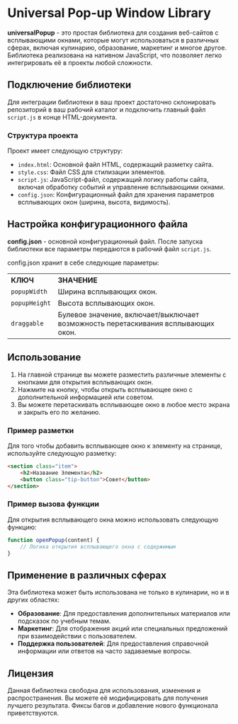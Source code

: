 # Universal Pop-up Window Library

**universalPopup** - это простая библиотека для создания веб-сайтов с всплывающими окнами, которые могут использоваться в различных сферах, включая кулинарию, образование, маркетинг и многое другое. Библиотека реализована на нативном JavaScript, что позволяет легко интегрировать её в проекты любой сложности.

## Подключение библиотеки

Для интеграции библиотеки в ваш проект достаточно склонировать репозиторий в ваш рабочий каталог и подключить главный файл `script.js` в конце HTML-документа.

### Структура проекта

Проект имеет следующую структуру:

- `index.html`: Основной файл HTML, содержащий разметку сайта.
- `style.css`: Файл CSS для стилизации элементов.
- `script.js`: JavaScript-файл, содержащий логику работы сайта, включая обработку событий и управление всплывающими окнами.
- `config.json`: Конфигурационный файл для хранения параметров всплывающих окон (ширина, высота, видимость).

## Настройка конфигурационного файла

**config.json** - основной конфигурационный файл. После запуска библиотеки все параметры передаются в рабочий файл `script.js`.

config.json хранит в себе следующие параметры:

<table>
    <tr align="left">
        <th>
            <b>КЛЮЧ</b>
        </th>
        <th>
            <b>ЗНАЧЕНИЕ</b>
        </th>
    </tr>
    <tr>
        <td>
            <code>popupWidth</code>
        </td>
        <td>
            Ширина всплывающих окон.
        </td>
    </tr>
    <tr>
        <td>
            <code>popupHeight</code>
        </td>
        <td>
            Высота всплывающих окон.
        </td>
    </tr>
    <tr>
        <td>
            <code>draggable</code>
        </td>
        <td>
            Булевое значение, включает/выключает возможность перетаскивания всплывающих окон.
        </td>
    </tr>
</table>

## Использование

1. На главной странице вы можете разместить различные элементы с кнопками для открытия всплывающих окон.
2. Нажмите на кнопку, чтобы открыть всплывающее окно с дополнительной информацией или советом.
3. Вы можете перетаскивать всплывающее окно в любое место экрана и закрыть его по желанию.

### Пример разметки

Для того чтобы добавить всплывающее окно к элементу на странице, используйте следующую разметку:

```html
<section class="item">
    <h2>Название Элемента</h2>
    <button class="tip-button">Совет</button>
</section>
```

### Пример вызова функции

Для открытия всплывающего окна можно использовать следующую функцию:

```javascript
function openPopup(content) {
    // Логика открытия всплывающего окна с содержимым
}
```

## Применение в различных сферах

Эта библиотека может быть использована не только в кулинарии, но и в других областях:

- **Образование**: Для предоставления дополнительных материалов или подсказок по учебным темам.
- **Маркетинг**: Для отображения акций или специальных предложений при взаимодействии с пользователем.
- **Поддержка пользователей**: Для предоставления справочной информации или ответов на часто задаваемые вопросы.

## Лицензия

Данная библиотека свободна для использования, изменения и распространения. Вы можете её модифицировать для получения лучшего результата. Фиксы багов и добавление нового функционала приветствуются.
